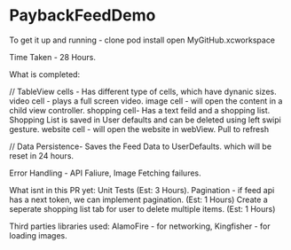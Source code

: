 # PaybackFeedDemo

To get it up and running -
clone
pod install
open MyGitHub.xcworkspace

Time Taken - 28 Hours.

What is completed:

// TableView cells - 
Has different type of cells, which have dynanic sizes. 
    video cell - plays a full screen video.
    image cell - will open the content in a child view controller.
    shopping cell- Has a text feild and a shopping list. Shopping List is saved in User defaults and can be deleted using left swipi gesture.
    website cell -  will open the website in webView.
Pull to refresh

// Data Persistence- 
Saves the Feed Data to UserDefaults.
which will be reset in 24 hours.

Error Handling - API Faliure, Image Fetching failures.

What isnt in this PR yet:
Unit Tests (Est: 3 Hours).
Pagination - if feed api has a next token, we can implement pagination. (Est: 1 Hours)
Create a seperate shopping list tab for user to delete multiple items. (Est: 1 Hours)


Third parties libraries used:
AlamoFire - for networking,
Kingfisher - for loading images.
